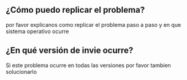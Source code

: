 ## ¿Cómo puedo replicar el problema?
por favor explicanos como replicar el problema paso a paso y en que sistema operativo ocurre
## ¿En qué versión de invie ocurre?
Si este problema ocurre en todas las versiones por favor tambien solucionarlo
